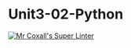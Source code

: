 # Unit3-02-Python
[![Mr Coxall's Super Linter](https://github.com/ICS3U-C-Programming-LilyC/Unit3-02-Python/workflows/Mr%20Coxall's%20Super%20Linter/badge.svg)](https://github.com/ICS3U-C-Programming-LilyC/Unit3-02-Python/actions/)
